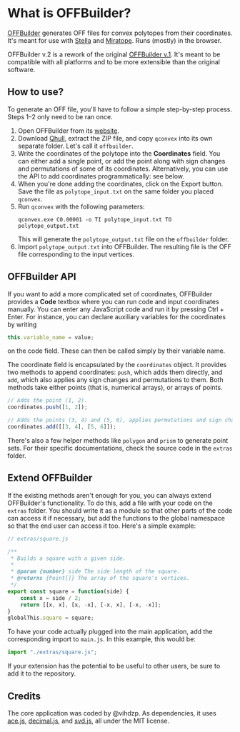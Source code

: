 # What is OFFBuilder?
[OFFBuilder](https://vihdzp.github.io/offbuilder-v2/) generates OFF files for convex polytopes from their coordinates. It\'s meant for use with [Stella](https://www.software3d.com/Stella.php) and [Miratope](https://github.com/vihdzp/miratope-rs). Runs (mostly) in the browser.

OFFBuilder v.2 is a rework of the original [OFFBuilder v.1](https://github.com/vihdzp/OFFBuilder). It\'s meant to be compatible with all platforms and to be more extensible than the original software.

## How to use?
To generate an OFF file, you'll have to follow a simple step-by-step process. Steps 1–2 only need to be ran once.

1. Open OFFBuilder from its [website](https://vihdzp.github.io/offbuilder-v2/).
2. Download [Qhull](http://www.qhull.org/), extract the ZIP file, and copy `qconvex` into its own separate folder. Let\'s call it `offbuilder`.
3. Write the coordinates of the polytope into the **Coordinates** field. You can either add a single point, or add the point along with sign changes and permutations of some of its coordinates. Alternatively, you can use the API to add coordinates programmatically: see below.
4. When you\'re done adding the coordinates, click on the Export button. Save the file as `polytope_input.txt` on the same folder you placed `qconvex`. 
5. Run `qconvex` with the following parameters:
    ```batch
    qconvex.exe C0.00001 -o TI polytope_input.txt TO polytope_output.txt
	```
    This will generate the `polytope_output.txt` file on the `offbuilder` folder.
6. Import `polytope_output.txt` into OFFBuilder. The resulting file is the OFF file corresponding to the input vertices.

## OFFBuilder API

If you want to add a more complicated set of coordinates, OFFBuilder provides a **Code** textbox where you can run code and input coordinates manually. You can enter any JavaScript code and run it by pressing Ctrl + Enter. For instance, you can declare auxiliary variables for the coordinates by writing
```js
this.variable_name = value;
```
on the code field. These can then be called simply by their variable name.

The coordinate field is encapsulated by the `coordinates` object. It provides two methods to append coordinates: `push`, which adds them directly, and `add`, which also applies any sign changes and permutations to them. Both methods take either points (that is, numerical arrays), or arrays of points.

```js
// Adds the point (1, 2).
coordinates.push([1, 2]);

// Adds the points (3, 4) and (5, 6), applies permutations and sign changes.
coordinates.add([[3, 4], [5, 6]]);
```

There\'s also a few helper methods like `polygon` and `prism` to generate point sets. For their specific documentations, check the source code in the `extras` folder.

## Extend OFFBuilder

If the existing methods aren\'t enough for you, you can always extend OFFBuilder\'s functionality. To do this, add a file with your code on the `extras` folder. You should write it as a module so that other parts of the code can access it if necessary, but add the functions to the global namespace so that the end user can access it too. Here\'s a simple example:

```js
// extras/square.js

/**
 * Builds a square with a given side.
 *
 * @param {number} side The side length of the square.
 * @returns {Point[]} The array of the square's vertices.
 */
export const square = function(side) {
	const x = side / 2;
	return [[x, x], [x, -x], [-x, x], [-x, -x]];
}
globalThis.square = square;
```

To have your code actually plugged into the main application, add the corresponding import to `main.js`. In this example, this would be:

```js
import "./extras/square.js";
```

If your extension has the potential to be useful to other users, be sure to add it to the repository.

## Credits
The core application was coded by @vihdzp. As dependencies, it uses [ace.js](https://github.com/ajaxorg/ace), [decimal.js](https://github.com/MikeMcl/decimal.js/), and [svd.js](https://github.com/danilosalvati/svd-js), all under the MIT license.
